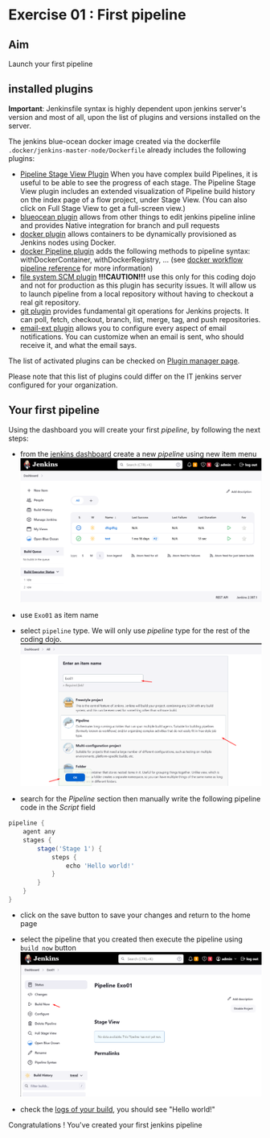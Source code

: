 # Exercise 01 : First pipeline

## Aim

Launch your first pipeline

## installed plugins

**Important**: Jenkinsfile syntax is highly dependent upon jenkins server's version and most of
all, upon the list of plugins and versions installed on the server.

The jenkins blue-ocean docker image created via the dockerfile `.docker/jenkins-master-node/Dockerfile`
already includes the following plugins:

- [Pipeline Stage View Plugin](https://plugins.jenkins.io/pipeline-stage-view/) When you have
  complex build Pipelines, it is useful to be able to see the progress of each stage. The
  Pipeline Stage View plugin includes an extended visualization of Pipeline build history on the
  index page of a flow project, under Stage View. (You can also click on Full Stage View to get a
  full-screen view.)
- [blueocean plugin](https://plugins.jenkins.io/blueocean/) allows from other things to edit
   jenkins pipeline inline and provides Native integration for branch and pull requests
- [docker plugin](https://plugins.jenkins.io/docker-plugin/) allows containers to be dynamically
  provisioned as Jenkins nodes using Docker.
- [docker Pipeline plugin](https://plugins.jenkins.io/docker-workflow/) adds the following methods
  to pipeline syntax: withDockerContainer, withDockerRegistry, ... (see [docker workflow pipeline reference](https://www.jenkins.io/doc/pipeline/steps/docker-workflow/)
  for more information)
- [file system SCM plugin](https://plugins.jenkins.io/filesystem_scm/) **!!!CAUTION!!!** use this
  only for this coding dojo and not for production  as this plugin has security issues. It will
  allow us to launch pipeline from a local repository without having to checkout a real git repository.
- [git plugin](https://plugins.jenkins.io/git/) provides fundamental git operations for Jenkins
  projects. It can poll, fetch, checkout, branch, list, merge, tag, and push repositories.
- [email-ext plugin](https://plugins.jenkins.io/email-ext/) allows you to configure every aspect of email
  notifications. You can customize when an email is sent, who should receive it, and what the email says.

The list of activated plugins can be checked on [Plugin manager page](http://localhost:8080/manage/pluginManager/installed).

Please note that this list of plugins could differ on the IT jenkins server configured for your organization.

## Your first pipeline

Using the dashboard you will create your first *pipeline*, by following the next steps:

- from the [jenkins dashboard](http://localhost:8080/) create a new *pipeline* using new item menu
![Create new item](images/Exo01-CreateNewItem.png)

- use `Exo01` as item name

- select `pipeline` type. We will only use *pipeline* type for the rest of the coding dojo.
![Select pipeline project](images/Exo01-CreatePipeline.png)

- search for the *Pipeline* section then manually write the following pipeline code in the *Script* field

```groovy
pipeline {
    agent any 
    stages {
        stage('Stage 1') {
            steps {
                echo 'Hello world!' 
            }
        }
    }
}
```

- click on the save button to save your changes and return to the home page

- select the pipeline that you created then execute the pipeline using `build now` button
![Build pipeline](images/Exo01-BuildNow.png)

- check the [logs of your build](http://localhost:8080/job/Exo01/lastBuild/console), you should
  see "Hello world!"

Congratulations ! You've created your first jenkins pipeline
